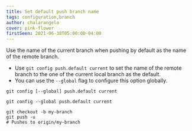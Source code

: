 ```yaml
---
title: Set default push branch name
tags: configuration,branch
author: chalarangelo
cover: pink-flower
firstSeen: 2021-06-30T05:00:00-04:00
---
```


Use the name of the current branch when pushing by default as the name of the remote branch.

- Use `git config push.default current` to set the name of the remote branch to the one of the current local branch as the default.
- You can use the `--global` flag to configure this option globally.

```shell
git config [--global] push.default current
```

```shell
git config --global push.default current

git checkout -b my-branch
git push -u
# Pushes to origin/my-branch
```
